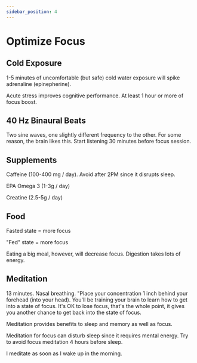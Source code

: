 ```yaml
---
sidebar_position: 4
---
```


# Optimize Focus

## Cold Exposure

1-5 minutes of uncomfortable (but safe) cold water exposure will spike adrenaline (epinepherine). 

Acute stress improves cognitive performance. At least 1 hour or more of focus boost.

## 40 Hz Binaural Beats

Two sine waves, one slightly different frequency to the other. For some reason, the brain likes this. Start listening 30 minutes before focus session.

## Supplements

Caffeine (100-400 mg / day). Avoid after 2PM since it disrupts sleep.

EPA Omega 3 (1-3g / day)

Creatine (2.5-5g / day)

## Food

Fasted state = more focus

"Fed" state = more focus

Eating a big meal, however, will decrease focus. Digestion takes lots of energy. 

## Meditation 

13 minutes. Nasal breathing. "Place your concentration 1 inch behind your forehead (into your head). You'll be training your brain to learn how to get into a state of focus. It's OK to lose focus, that's the whole point, it gives you another chance to get back into the state of focus. 

Meditation provides benefits to sleep and memory as well as focus. 

Meditation for focus can disturb sleep since it requires mental energy. Try to avoid focus meditation 4 hours before sleep.

I meditate as soon as I wake up in the morning. 